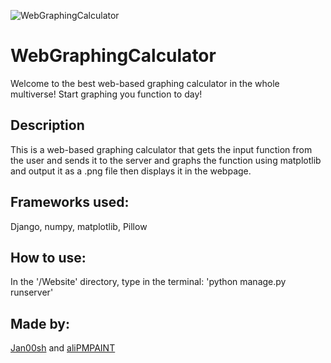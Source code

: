 ![WebGraphingCalculator](https://i.ibb.co/c13Z9Hj/github.png)
# WebGraphingCalculator
Welcome to the best web-based graphing calculator in the whole multiverse! Start graphing you function to day!

## Description
This is a web-based graphing calculator that gets the input function from the user and sends it to the server and graphs the function using matplotlib and output it as a .png file then displays it in the webpage.

## Frameworks used:
Django, numpy, matplotlib, Pillow

## How to use:
In the '/Website' directory, type in the terminal:
'python manage.py runserver'

## Made by:
[Jan00sh](https://github.com/Jan00sh) and [aliPMPAINT](https://github.com/aliPMPAINT)
